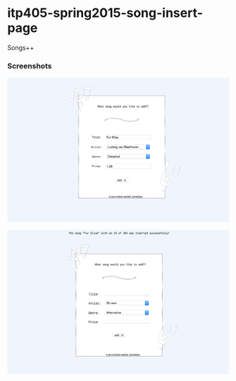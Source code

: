 # itp405-spring2015-song-insert-page
Songs++

### Screenshots

![DVD Search 1](screenshots/songinsert1.png)

![DVD Search 2](screenshots/songinsert2.png)